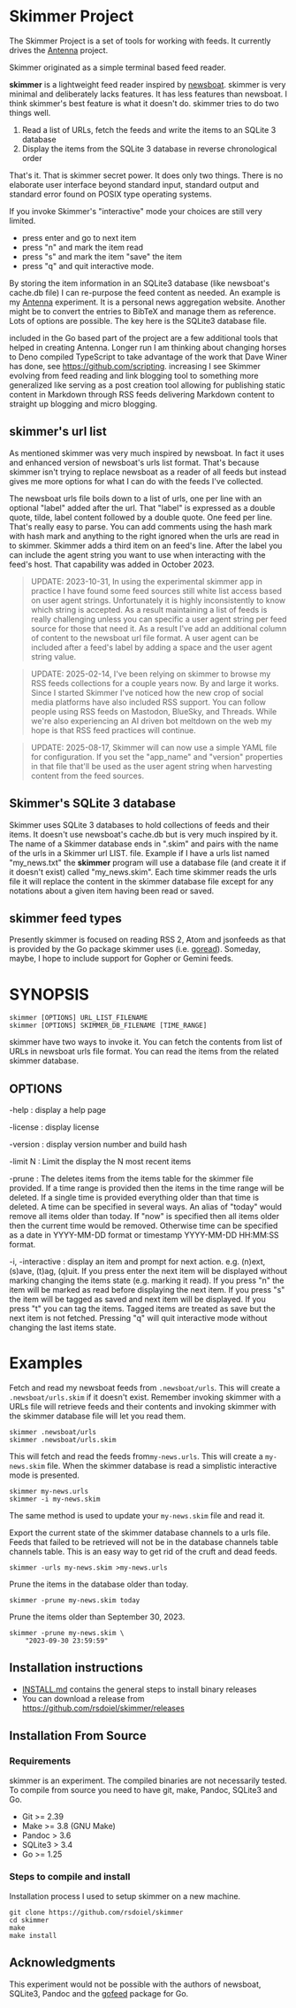 
# Skimmer Project

The Skimmer Project is a set of tools for working with feeds. It currently drives the [Antenna](https://rsdoiel.github.io/antenna) project.

Skimmer originated as a simple terminal based feed reader. 

**skimmer** is a lightweight feed reader inspired by [newsboat](https://newsboat.org). skimmer is very minimal and deliberately lacks features. It has less features than newsboat. I think skimmer's best feature is what it doesn't do. skimmer tries to do two things well.

1. Read a list of URLs, fetch the feeds and write the items to an SQLite 3 database
2. Display the items from the SQLite 3 database in reverse chronological order

That's it. That is skimmer secret power. It does only two things. There is no elaborate user interface beyond standard input, standard output and standard error found on POSIX type operating systems. 

If you invoke Skimmer's "interactive" mode your choices are still very limited. 

- press enter and go to next item
- press "n" and mark the item read
- press "s" and mark the item "save" the item
- press "q" and quit interactive mode.

By storing the item information in an SQLite3 database (like newsboat's cache.db file) I can re-purpose the feed content as needed. An example is my [Antenna](https://rsdoiel.github.io/antenna) experiment. It is a personal news aggregation website. Another might be to convert the entries to BibTeX and manage them as reference. Lots of options are possible. The key here is the SQLite3 database file.

included in the Go based part of the project are a few additional tools that helped in creating Antenna. Longer run I am thinking about changing horses to Deno compiled TypeScript to take advantage of the work that Dave Winer has done, see <https://github.com/scripting>.  increasing I see Skimmer evolving from feed reading and link blogging tool to something more generalized like serving as a post creation tool allowing for publishing static content in Markdown through RSS feeds delivering Markdown content to straight up blogging and micro blogging.

## skimmer's url list

As mentioned skimmer was very much inspired by newsboat. In fact it uses and enhanced version of newsboat's urls list format. That's because skimmer isn't trying to replace newsboat as a reader of all feeds but instead gives me more options for what I can do with the feeds I've collected.

The newsboat urls file boils down to a list of urls, one per line with an optional "label" added after the url. That "label" is expressed as a double quote, tilde, label content followed by a double quote. One feed per line. That's really easy to parse.  You can add comments using the hash mark with hash mark and anything to the right ignored when the urls are read in to skimmer. Skimmer adds a third item on an feed's line. After the label you can include the agent string you want to use when interacting with the feed's host. That capability was added in October 2023.

> UPDATE: 2023-10-31, In using the experimental skimmer app in practice I have found some feed sources still white list access based on user agent strings. Unfortunately it is highly inconsistently to know which string is accepted. As a result maintaining a list of feeds is really challenging unless you can specific a user agent string per feed source for those that need it. As a result I've add an additional column of content to the newsboat url file format. A user agent can be included after a feed's label by adding a space and the user agent string value.

>UPDATE: 2025-02-14, I've been relying on skimmer to browse my RSS feeds collections for a couple years now. By and large it works. Since I started Skimmer I've noticed how the new crop of social media platforms have also included RSS support. You can follow people using RSS feeds on Mastodon, BlueSky, and Threads. While we're also experiencing an AI driven bot meltdown on the web my hope is that RSS feed practices will continue.

>UPDATE: 2025-08-17, Skimmer will can now use a simple YAML file for configuration. If you set the "app_name" and "version" properties in that file that'll be used as the user agent string when harvesting content from the feed sources.

## Skimmer's SQLite 3 database

Skimmer uses SQLite 3 databases to hold collections of feeds and their items. It doesn't use newsboat's cache.db but is very much inspired by it. The name of a Skimmer database ends in ".skim" and pairs with the name of the urls in a Skimmer url LIST. file. Example if I have
a urls list named "my_news.txt" the **skimmer** program will use a database file (and create it if it doesn't exist) called "my_news.skim".  Each time skimmer reads the urls file it will replace the content in the skimmer database file except for any notations about a given item having been read or saved.

## skimmer feed types

Presently skimmer is focused on reading RSS 2, Atom and jsonfeeds as that is provided by the Go package skimmer uses (i.e. [goread](https://github.com/mmcdole/goread)). Someday, maybe, I hope to include support for Gopher or Gemini feeds.


# SYNOPSIS

~~~
skimmer [OPTIONS] URL_LIST_FILENAME
skimmer [OPTIONS] SKIMMER_DB_FILENAME [TIME_RANGE]
~~~

skimmer have two ways to invoke it. You can fetch the contents from list of URLs in newsboat urls file format. You can read the items from the related skimmer database.

## OPTIONS

-help
: display a help page

-license
: display license

-version
: display version number and build hash

-limit N
: Limit the display the N most recent items

-prune 
: The deletes items from the items table for the skimmer file provided. If a time range is provided then the items in the time range will be deleted. If a single time is provided everything older than that time is deleted.  A time can be specified in several ways. An alias of "today" would remove all items older than today. If "now" is specified then all items older then the current time would be  removed. Otherwise time can be specified as a date in YYYY-MM-DD format or timestamp YYYY-MM-DD HH:MM:SS format.

-i, -interactive
: display an item and prompt for next action. e.g. (n)ext, (s)ave, (t)ag, (q)uit. If you press enter the next item will be displayed without marking changing the items state (e.g. marking it read). If you press "n" the item will be marked as read before displaying the next item. If you press "s" the item will be tagged as saved and next item will be displayed. If you press "t" you can tag the items. Tagged items are treated as save but the next item is not fetched. Pressing "q" will quit interactive mode without changing the last items state.


# Examples

Fetch and read my newsboat feeds from `.newsboat/urls`. This will create a `.newsboat/urls.skim` 
if it doesn't exist. Remember invoking skimmer with a URLs file will retrieve feeds and their contents and invoking skimmer with the skimmer database file will let you read them.

~~~shell
skimmer .newsboat/urls
skimmer .newsboat/urls.skim
~~~

This will fetch and read the feeds from`my-news.urls`. This will create a `my-news.skim` file.
When the skimmer database is read a simplistic interactive mode is presented.

~~~shell
skimmer my-news.urls
skimmer -i my-news.skim
~~~

The same method is used to update your `my-news.skim` file and read it.

Export the current state of the skimmer database channels to a urls file. Feeds that failed
to be retrieved will not be in the database channels table channels table. This is an 
easy way to get rid of the cruft and dead feeds.

~~~shell
skimmer -urls my-news.skim >my-news.urls
~~~

Prune the items in the database older than today.

~~~shell
skimmer -prune my-news.skim today
~~~

Prune the items older than September 30, 2023.

~~~shell
skimmer -prune my-news.skim \
    "2023-09-30 23:59:59"
~~~

## Installation instructions

- [INSTALL.md](INSTALL.md) contains the general steps to install binary releases
- You can download a release from <https://github.com/rsdoiel/skimmer/releases>

## Installation From Source

### Requirements

skimmer is an experiment. The compiled binaries are not necessarily tested.
To compile from source you need to have git, make, Pandoc, SQLite3 and Go.

- Git >= 2.39
- Make >= 3.8 (GNU Make)
- Pandoc > 3.6
- SQLite3 > 3.4
- Go >= 1.25

### Steps to compile and install

Installation process I used to setup skimmer on a new machine.

~~~
git clone https://github.com/rsdoiel/skimmer
cd skimmer
make
make install
~~~

## Acknowledgments

This experiment would not be possible with the authors of newsboat, SQLite3,
Pandoc and the [gofeed](https://github.com/mmcdole/gofeed) package for Go.
